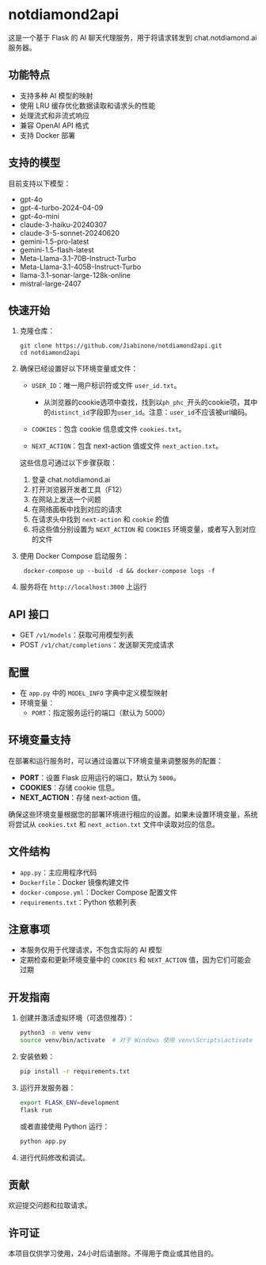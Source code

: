 # notdiamond2api

这是一个基于 Flask 的 AI 聊天代理服务，用于将请求转发到 chat.notdiamond.ai 服务器。

## 功能特点

- 支持多种 AI 模型的映射
- 使用 LRU 缓存优化数据读取和请求头的性能
- 处理流式和非流式响应
- 兼容 OpenAI API 格式
- 支持 Docker 部署

## 支持的模型

目前支持以下模型：

- gpt-4o
- gpt-4-turbo-2024-04-09
- gpt-4o-mini
- claude-3-haiku-20240307
- claude-3-5-sonnet-20240620
- gemini-1.5-pro-latest
- gemini-1.5-flash-latest
- Meta-Llama-3.1-70B-Instruct-Turbo
- Meta-Llama-3.1-405B-Instruct-Turbo
- llama-3.1-sonar-large-128k-online
- mistral-large-2407

## 快速开始

1. 克隆仓库：

   ```
   git clone https://github.com/Jiabinone/notdiamond2api.git
   cd notdiamond2api
   ```

2. 确保已经设置好以下环境变量或文件：
   - `USER_ID`：唯一用户标识符或文件 `user_id.txt`。
     - 从浏览器的cookie选项中查找，找到以`ph_phc_`开头的cookie项，其中的`distinct_id`字段即为`user_id`。注意：`user_id`不应该被url编码。

   - `COOKIES`：包含 cookie 信息或文件 `cookies.txt`。
   - `NEXT_ACTION`：包含 next-action 值或文件 `next_action.txt`。

   这些信息可通过以下步骤获取：
   1. 登录 chat.notdiamond.ai
   2. 打开浏览器开发者工具（F12）
   3. 在网站上发送一个问题
   4. 在网络面板中找到对应的请求
   5. 在请求头中找到 `next-action` 和 `cookie` 的值
   6. 将这些值分别设置为 `NEXT_ACTION` 和 `COOKIES` 环境变量，或者写入到对应的文件

3. 使用 Docker Compose 启动服务：

   ```
    docker-compose up --build -d && docker-compose logs -f
   ```

4. 服务将在 `http://localhost:3000` 上运行

## API 接口

- GET `/v1/models`：获取可用模型列表
- POST `/v1/chat/completions`：发送聊天完成请求

## 配置

- 在 `app.py` 中的 `MODEL_INFO` 字典中定义模型映射
- 环境变量：
  - `PORT`：指定服务运行的端口（默认为 5000）

## 环境变量支持

在部署和运行服务时，可以通过设置以下环境变量来调整服务的配置：

- **PORT**：设置 Flask 应用运行的端口，默认为 `5000`。
- **COOKIES**：存储 cookie 信息。
- **NEXT_ACTION**：存储 next-action 值。

确保这些环境变量根据您的部署环境进行相应的设置。如果未设置环境变量，系统将尝试从 `cookies.txt` 和 `next_action.txt` 文件中读取对应的信息。

## 文件结构

- `app.py`：主应用程序代码
- `Dockerfile`：Docker 镜像构建文件
- `docker-compose.yml`：Docker Compose 配置文件
- `requirements.txt`：Python 依赖列表

## 注意事项

- 本服务仅用于代理请求，不包含实际的 AI 模型
- 定期检查和更新环境变量中的 `COOKIES` 和 `NEXT_ACTION` 值，因为它们可能会过期

## 开发指南

1. 创建并激活虚拟环境（可选但推荐）：

   ```bash
   python3 -m venv venv
   source venv/bin/activate  # 对于 Windows 使用 venv\Scripts\activate
   ```

2. 安装依赖：

   ```bash
   pip install -r requirements.txt
   ```

3. 运行开发服务器：

   ```bash
   export FLASK_ENV=development
   flask run
   ```

   或者直接使用 Python 运行：

   ```bash
   python app.py
   ```

4. 进行代码修改和调试。

## 贡献

欢迎提交问题和拉取请求。

## 许可证

本项目仅供学习使用，24小时后请删除。不得用于商业或其他目的。
